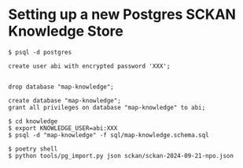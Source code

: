 # Setting up a new Postgres SCKAN Knowledge Store

```
$ psql -d postgres

create user abi with encrypted password 'XXX';


drop database "map-knowledge";

create database "map-knowledge";
grant all privileges on database "map-knowledge" to abi;
```

```
$ cd knowledge
$ export KNOWLEDGE_USER=abi:XXX
$ psql -d "map-knowledge" -f sql/map-knowledge.schema.sql

$ poetry shell
$ python tools/pg_import.py json sckan/sckan-2024-09-21-npo.json
```
